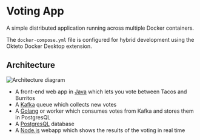 # Voting App

A simple distributed application running across multiple Docker containers.

The `docker-compose.yml` file is configured for hybrid development using the Okteto Docker Desktop extension.

## Architecture

![Architecture diagram](architecture.png)

* A front-end web app in [Java](/vote) which lets you vote between Tacos and Burritos
* A [Kafka](https://bitnami.com/stack/kafka/helm) queue which collects new votes
* A [Golang](/worker) or worker which consumes votes from Kafka and stores them in PostgresQL
* A [PostgresQL](https://bitnami.com/stack/postgresql/helm) database
* A [Node.js](/result) webapp which shows the results of the voting in real time
